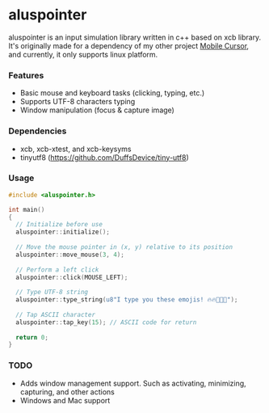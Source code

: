 # aluspointer
aluspointer is an input simulation library written in c++ based on xcb library. It's originally made for a dependency of my other project [Mobile Cursor](https://github.com/azmy60/mobile-cursor), and currently, it only supports linux platform.

### Features
- Basic mouse and keyboard tasks (clicking, typing, etc.)
- Supports UTF-8 characters typing
- Window manipulation (focus & capture image)

### Dependencies
- xcb, xcb-xtest, and xcb-keysyms
- tinyutf8 (https://github.com/DuffsDevice/tiny-utf8)

### Usage
```C++
#include <aluspointer.h>

int main()
{
  // Initialize before use
  aluspointer::initialize();
  
  // Move the mouse pointer in (x, y) relative to its position
  aluspointer::move_mouse(3, 4);
  
  // Perform a left click 
  aluspointer::click(MOUSE_LEFT);
  
  // Type UTF-8 string
  aluspointer::type_string(u8"I type you these emojis! 🔥🔥💯💯😂");
  
  // Tap ASCII character
  aluspointer::tap_key(15); // ASCII code for return
  
  return 0;
}
```

### TODO
- Adds window management support. Such as activating, minimizing, capturing, and other actions
- Windows and Mac support
